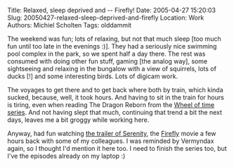 Title: Relaxed, sleep deprived and -- Firefly!
Date: 2005-04-27 15:20:03
Slug: 20050427-relaxed-sleep-deprived-and-firefly
Location: Work
Authors: Michiel Scholten
Tags: olddammit

<p>The weekend was fun; lots of relaxing, but not that much sleep [too much fun until too late in the evenings :)]. They had a seriously nice swimming pool complex in the park, so we spent half a day there. The rest was consumed with doing other fun stuff, gaming [the analog way], some sightseeing and relaxing in the bungalow with a view of squirrels, lots of ducks [!] and some interesting birds. Lots of digicam work.</p>

<p>The voyages to get there and to get back where both by train, which kinda sucked, because, well, it took hours. And having to sit in the train for hours is tiring, even when reading The Dragon Reborn from the <a href="http://www.tor.com/jordan/">Wheel of time series</a>. And not having slept that much, continuing that trend a bit the next days, leaves me a bit groggy while working here.</p>

<p>Anyway, had fun watching <a href="http://www.apple.com/trailers/universal/serenity/">the trailer of Serenity</a>, the <a href="http://www.imdb.com/title/tt0303461/">Firefly</a> movie a few hours back with some of my colleagues. I was reminded by Vermyndax again, so I thought I'd mention it here too. I need to finish the series too, but I've the episodes already on my laptop :)</p>